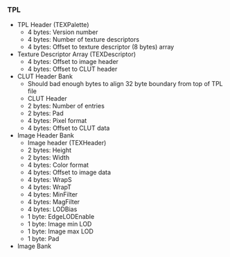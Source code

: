 ### TPL
- TPL Header (TEXPalette)
    - 4 bytes: Version number
    - 4 bytes: Number of texture descriptors
    - 4 bytes: Offset to texture descriptor (8 bytes) array 
- Texture Descriptor Array (TEXDescriptor)
    - 4 bytes: Offset to image header
    - 4 bytes: Offset to CLUT header
- CLUT Header Bank
    - Should bad enough bytes to align 32 byte boundary from top of TPL file
    - CLUT Header
    - 2 bytes: Number of entries
    - 2 bytes: Pad
    - 4 bytes: Pixel format
    - 4 bytes: Offset to CLUT data
- Image Header Bank
    - Image header (TEXHeader)
    - 2 bytes: Height
    - 2 bytes: Width
    - 4 bytes: Color format
    - 4 bytes: Offset to image data
    - 4 bytes: WrapS
    - 4 bytes: WrapT
    - 4 bytes: MinFilter
    - 4 bytes: MagFilter
    - 4 bytes: LODBias
    - 1 byte: EdgeLODEnable
    - 1 byte: Image min LOD
    - 1 byte: Image max LOD
    - 1 byte: Pad
- Image Bank